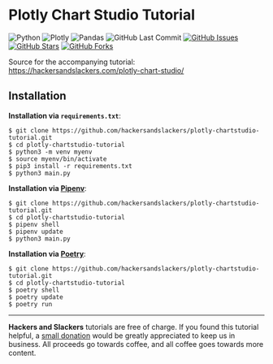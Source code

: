 # Plotly Chart Studio Tutorial

![Python](https://img.shields.io/badge/Python-v3.8-blue.svg?logo=python&longCache=true&logoColor=white&style=flat-square&colorA=4c566a&colorB=5e81ac)
![Plotly](https://img.shields.io/badge/Plotly-v4.9.0-blue.svg?logo=python&longCache=true&logoColor=white&style=flat-square&colorA=4c566a&colorB=5e81ac)
![Pandas](https://img.shields.io/badge/Pandas-v1.1.1-blue.svg?logo=pandas&longCache=true&logoColor=white&style=flat-square&colorA=4c566a&colorB=B48EAD)
![GitHub Last Commit](https://img.shields.io/github/last-commit/google/skia.svg?logo=github&style=flat-square&colorA=4c566a&colorB=a3be8c)
[![GitHub Issues](https://img.shields.io/github/issues/hackersandslackers/plotly-chartstudio-tutorial.svg?logo=github&style=flat-square&colorA=4c566a&colorB=ebcb8b)](https://github.com/hackersandslackers/plotly-chartstudio-tutorial/issues)
[![GitHub Stars](https://img.shields.io/github/stars/hackersandslackers/plotly-chartstudio-tutorial.svg?logo=github&style=flat-square&colorA=4c566a&colorB=ebcb8b)](https://github.com/hackersandslackers/plotly-chartstudio-tutorial/stargazers)
[![GitHub Forks](https://img.shields.io/github/forks/hackersandslackers/plotly-chartstudio-tutorial.svg?logo=github&style=flat-square&colorA=4c566a&colorB=ebcb8b)](https://github.com/hackersandslackers/plotly-chartstudio-tutorial/network)

Source for the accompanying tutorial: https://hackersandslackers.com/plotly-chart-studio/

## Installation

**Installation via `requirements.txt`**:

```shell
$ git clone https://github.com/hackersandslackers/plotly-chartstudio-tutorial.git
$ cd plotly-chartstudio-tutorial
$ python3 -m venv myenv
$ source myenv/bin/activate
$ pip3 install -r requirements.txt
$ python3 main.py
```

**Installation via [Pipenv](https://pipenv-fork.readthedocs.io/en/latest/)**:

```shell
$ git clone https://github.com/hackersandslackers/plotly-chartstudio-tutorial.git
$ cd plotly-chartstudio-tutorial
$ pipenv shell
$ pipenv update
$ python3 main.py
```

**Installation via [Poetry](https://python-poetry.org/)**:

```shell
$ git clone https://github.com/hackersandslackers/plotly-chartstudio-tutorial.git
$ cd plotly-chartstudio-tutorial
$ poetry shell
$ poetry update
$ poetry run
```

-----

**Hackers and Slackers** tutorials are free of charge. If you found this tutorial helpful, a [small donation](https://www.buymeacoffee.com/hackersslackers) would be greatly appreciated to keep us in business. All proceeds go towards coffee, and all coffee goes towards more content.